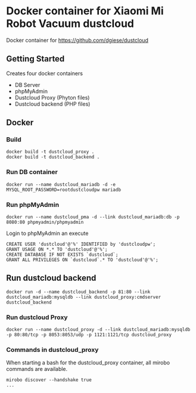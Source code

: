 # Docker container for Xiaomi Mi Robot Vacuum dustcloud

Docker container for https://github.com/dgiese/dustcloud

## Getting Started
Creates four docker containers
- DB Server
- phpMyAdmin
- Dustcloud Proxy (Phyton files)
- Dustcloud backend (PHP files)



## Docker

### Build
```
docker build -t dustcloud_proxy .
docker build -t dustcloud_backend .
```

### Run DB container
```
docker run --name dustcloud_mariadb -d -e MYSQL_ROOT_PASSWORD=rootdustcloudpw mariadb
```

### Run phpMyAdmin
```
docker run --name dustcloud_pma -d --link dustcloud_mariadb:db -p 8080:80 phpmyadmin/phpmyadmin
```

Login to phpMyAdmin an execute
```
CREATE USER 'dustcloud'@'%' IDENTIFIED by 'dustcloudpw';
GRANT USAGE ON *.* TO 'dustcloud'@'%';
CREATE DATABASE IF NOT EXISTS `dustcloud`;
GRANT ALL PRIVILEGES ON `dustcloud`.* TO 'dustcloud'@'%';
```

## Run dustcloud backend
```
docker run -d --name dustcloud_backend -p 81:80 --link dustcloud_mariadb:mysqldb --link dustcloud_proxy:cmdserver dustcloud_backend
```

### Run dustcloud Proxy
```
docker run --name dustcloud_proxy -d --link dustcloud_mariadb:mysqldb -p 80:80/tcp -p 8053:8053/udp -p 1121:1121/tcp dustcloud_proxy
```

### Commands in dustcloud_proxy
When starting a bash for the dustcloud_proxy container, all mirobo commands are available.
```
mirobo discover --handshake true
... 
```
